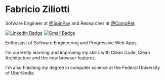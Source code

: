 
# Fabrício Ziliotti

Sofware Engineer at [@SpinPay](https://spinpay.com.br/) and Researcher at [@CompPet](https://comppet-ufu.github.io/comppet/).

[![Linkedin Badge](https://img.shields.io/badge/-Fabricio%20Ziliotti-9984d5?style=flat-square&logo=Linkedin&logoColor=white&link=https://www.linkedin.com/in/fabricioziliotti/)](https://www.linkedin.com/in/fabricioziliotti/)    [![Gmail Badge](https://img.shields.io/badge/-ffz.ziliotti@gmail.com-9984d5?style=flat-square&logo=Gmail&logoColor=white&link=mailto:ffz.ziliotti@gmail.com)](mailto:ffz.ziliotti@gmail.com)

Enthusiast of Software Engineering and Progressive Web Apps.

I’m currently learning and improving my skills with Clean Code, Clean Architecture and the new browser features.

I'm also finishing my degree in computer science at the Federal University of Uberlândia.
